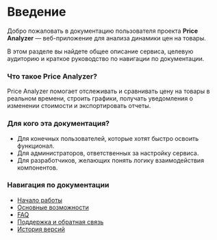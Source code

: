 # Введение

Добро пожаловать в документацию пользователя проекта **Price Analyzer** — веб-приложение для анализа динамики цен на товары.

В этом разделе вы найдете общее описание сервиса, целевую аудиторию и краткое руководство по навигации по документации.

### Что такое Price Analyzer?
Price Analyzer помогает отслеживать и сравнивать цену на товары в реальном времени, строить графики, получать уведомления о изменении стоимости и экспортировать отчеты.

### Для кого эта документация?
- Для конечных пользователей, которые хотят быстро освоить функционал.
- Для администраторов, ответственных за настройку сервиса.
- Для разработчиков, желающих понять логику взаимодействия компонентов.

### Навигация по документации
- [Начало работы](setup.md)
- [Основные возможности](features.md)
- [FAQ](faq.md)
- [Поддержка и обратная связь](support.md)
- [История версий](changelog.md) 
